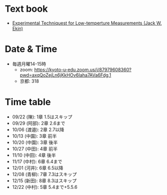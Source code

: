 # Text book
- [Experimental Techniquest for Low-temperture Measurements (Jack W. Ekin)](https://github.com/KU-HEQ/seminar_Ekin/blob/main/LowTempMeasTechniques_Ekin.pdf)

# Date & Time
- 毎週月曜14-15時  
  - zoom: https://kyoto-u-edu.zoom.us/j/87979608360?pwd=axqQoZejLn6jKkHOv6Iaha7AVa6Fdg.1
  - 京都: 318


# Time table
- 09/22  (陳): 1章 1.5はスキップ
- 09/29 (阿部): 2章 2.6まで
- 10/06 (渡邉): 2章 2.7以降
- 10/13 (中園): 3章 前半
- 10/20 (中園): 3章 後半
- 10/27 (中田): 4章 前半
- 11/10 (中田): 4章 後半
- 11/17 (中村): 6章 6.4まで
- 12/01 (河井): 6章 6.5以降
- 12/08 (青柳): 7章 7.3はスキップ
- 12/15 (新田): 8章 8.3はスキップ
- 12/22 (中村): 5章 5.4まで+5.5.6
